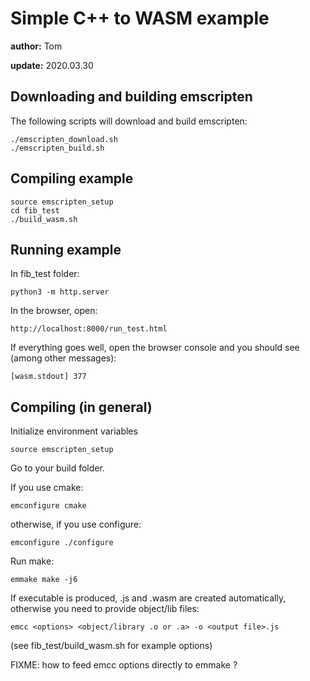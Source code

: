 # Simple C++ to WASM example

**author:** Tom

**update:** 2020.03.30

## Downloading and building emscripten

The following scripts will download and build emscripten:

    ./emscripten_download.sh
    ./emscripten_build.sh

## Compiling example

    source emscripten_setup
    cd fib_test
    ./build_wasm.sh

## Running example

In fib_test folder:

    python3 -m http.server

In the browser, open:

    http://localhost:8000/run_test.html

If everything goes well, open the browser console
and you should see (among other messages):

    [wasm.stdout] 377

## Compiling (in general)

Initialize environment variables

    source emscripten_setup

Go to your build folder.

If you use cmake:

    emconfigure cmake

otherwise, if you use configure:

    emconfigure ./configure

Run make:

    emmake make -j6

If executable is produced, .js and .wasm are created automatically,
otherwise you need to provide object/lib files:

    emcc <options> <object/library .o or .a> -o <output file>.js

(see fib_test/build_wasm.sh for example options)

FIXME: how to feed emcc options directly to emmake ?

